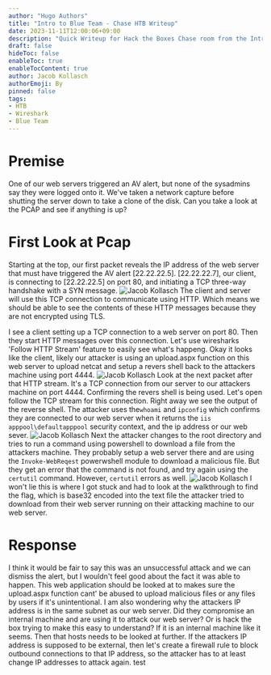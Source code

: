 ```yaml
---
author: "Hugo Authors"
title: "Intro to Blue Team - Chase HTB Writeup"
date: 2023-11-11T12:00:06+09:00
description: "Quick Writeup for Hack the Boxes Chase room from the Intro to Blue Team Track"
draft: false
hideToc: false
enableToc: true
enableTocContent: true
author: Jacob Kollasch
authorEmoji: By
pinned: false
tags: 
- HTB
- Wireshark
- Blue Team
---
```

# Premise
One of our web servers triggered an AV alert, but none of the sysadmins say they were logged onto it. We've taken a network capture before shutting the server down to take a clone of the disk. Can you take a look at the PCAP and see if anything is up?

# First Look at Pcap
Starting at the top, our first packet reveals the IP address of the web server that must have triggered the AV alert [22.22.22.5]. [22.22.22.7], our client, is connecting to [22.22.22.5] on port 80, and initiating a TCP three-way handshake with a SYN message.
![Jacob Kollasch](/intro-to-blue-team-chase/image-1.png)
The client and server will use this TCP connection to communicate using HTTP. Which means we should be able to see the contents of these HTTP messages because they are not encrypted using TLS.

I see a client setting up a TCP connection to a web server on port 80. Then they start HTTP messages over this connection. Let's use wiresharks 'Follow HTTP Stream' feature to easily see what's happeng. Okay it looks like the client, likely our attacker is using an upload.aspx function on this web server to upload netcat and setup a revers shell back to the attackers machine using port 4444.
![Jacob Kollasch](/intro-to-blue-team-chase/image-2.png)
Look at the next packet after that HTTP stream. It's a TCP connection from our server to our attackers machine on port 4444. Confirming the revers shell is being used. Let's open follow the TCP stream for this connection. Right away we see the output of the reverse shell. The attacker uses the`whoami` and `ipconfig` which confirms they are connected to our web server when it returns the `iis apppool\defaultapppool` security context, and the ip address or our web sever.
![Jacob Kollasch](/intro-to-blue-team-chase/image-3.png)
Next the attacker changes to the root directory and tries to run a command using powershell to download a file from the attackers machine. They probably setup a web server there and are using the `Invoke-WebReqest` powerwshell module to download a malicious file. But they get an error that the command is not found, and try again using the `certutil` command. However, `certutil` errors as well.
![Jacob Kollasch](/intro-to-blue-team-chase/image-4.png)
I won't lie this is where I got stuck and had to look at the walkthrough to find the flag, which is base32 encoded into the text file the attacker tried to download from their web server running on their attacking machine to our web server.
# Response
I think it would be fair to say this was an unsuccessful attack and we can dismiss the alert, but I wouldn't feel good about the fact it was able to happen. This web application should be looked at to makes sure the upload.aspx function cant' be abused to upload malicious files or any files by users if it's unintentional. I am also wondering why the attackers IP address is in the same subnet as our web server. Did they compromise an internal machine and are using it to attack our web server? Or is hack the box trying to make this easy to understand? If it is an internal machine like it seems. Then that hosts needs to be looked at further. If the attackers IP address is supposed to be external, then let's create a firewall rule to block outbound connections to that IP address, so the attacker has to at least change IP addresses to attack again.
test
